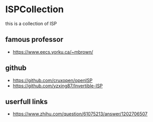 # ISPCollection
this is a collection of ISP

## famous professor
- https://www.eecs.yorku.ca/~mbrown/

## github
- https://github.com/cruxopen/openISP
- https://github.com/yzxing87/Invertible-ISP

## userfull links
- https://www.zhihu.com/question/61075213/answer/1202706507

